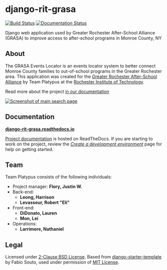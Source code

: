 django-rit-grasa
================

[![Build Status](https://travis-ci.com/jwflory/django-rit-grasa.svg?branch=master)](https://travis-ci.com/jwflory/django-rit-grasa)
[![Documentation Status](https://readthedocs.org/projects/django-rit-grasa/badge/?version=latest)](https://django-rit-grasa.readthedocs.io/en/latest/?badge=latest)

Django web application used by Greater Rochester After-School Alliance (GRASA) to improve access to after-school programs in Monroe County, NY


## About

The GRASA Events Locator is an events locator system to better connect Monroe County families to out-of-school programs in the Greater Rochester area.
This application was created for the [Greater Rochester After-School Alliance](https://www.racf.org/About/Giving-Circles-Initiatives-and-Partnerships/Greate) by Team Platypus at the [Rochester Institute of Technology](https://www.rit.edu/).

Read more about the project [in our documentation](https://django-rit-grasa.readthedocs.io/en/latest/about/about-project/ "About this project – django-rit-grasa")

[![Screenshot of main search page](https://i.imgur.com/uK3ChK0.png)](https://i.imgur.com/uK3ChK0.png "Screenshot of main search page")


## Documentation

[**django-rit-grasa.readthedocs.io**](https://django-rit-grasa.readthedocs.io/)

[Project documentation](https://django-rit-grasa.readthedocs.io/) is hosted on ReadTheDocs.
If you are starting to work on the project, review the [_Create a development environment_](https://django-rit-grasa.readthedocs.io/en/latest/dev/howto-setup-dev-environment/) page for help on getting started.


## Team

Team Platypus consists of the following individuals:

* Project manager: **Flory, Justin W.**
* Back-end:
    * **Leong, Harrison**
    * **Levasseur, Robert "Eli"**
* Front-end:
    * **DiDonato, Lauren**
    * **Mon, Lei**
* Operations:
    * **Larrimore, Nathaniel**


## Legal

Licensed under [2-Clause BSD License](https://opensource.org/licenses/BSD-2-Clause).
Based from [django-starter-template](https://github.com/fasouto/django-starter-template) by Fabio Souto, used under permission of [MIT License](https://github.com/fasouto/django-starter-template/blob/6fec40a2ed76dfccdeb8b911cb38978c630a6077/LICENSE).
